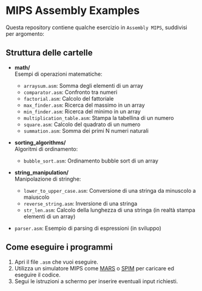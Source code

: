 # MIPS Assembly Examples

Questa repository contiene qualche esercizio in `Assembly MIPS`, suddivisi per argomento:

## Struttura delle cartelle

- **math/**  
  Esempi di operazioni matematiche:
  - `arraysum.asm`: Somma degli elementi di un array
  - `comparator.asm`: Confronto tra numeri
  - `factorial.asm`: Calcolo del fattoriale
  - `max_finder.asm`: Ricerca del massimo in un array
  - `min_finder.asm`: Ricerca del minimo in un array
  - `multiplication_table.asm`: Stampa la tabellina di un numero
  - `square.asm`: Calcolo del quadrato di un numero
  - `summation.asm`: Somma dei primi N numeri naturali

- **sorting_algorithms/**  
  Algoritmi di ordinamento:
  - `bubble_sort.asm`: Ordinamento bubble sort di un array

- **string_manipulation/**  
  Manipolazione di stringhe:
  - `lower_to_upper_case.asm`: Conversione di una stringa da minuscolo a maiuscolo
  - `reverse_string.asm`: Inversione di una stringa
  - `str_len.asm`: Calcolo della lunghezza di una stringa (in realtà stampa elementi di un array)

- `parser.asm`: Esempio di parsing di espressioni (in sviluppo)

## Come eseguire i programmi

1. Apri il file `.asm` che vuoi eseguire.
2. Utilizza un simulatore MIPS come [MARS](http://courses.missouristate.edu/kenvollmar/mars/) o [SPIM](https://spimsimulator.sourceforge.net/) per caricare ed eseguire il codice.
3. Segui le istruzioni a schermo per inserire eventuali input richiesti.
